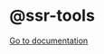 # @ssr-tools

[Go to documentation](https://ssr-tools.notion.site/ssr-tools-documentation-ccb835a0f49941f99c19cc3732e47b66)